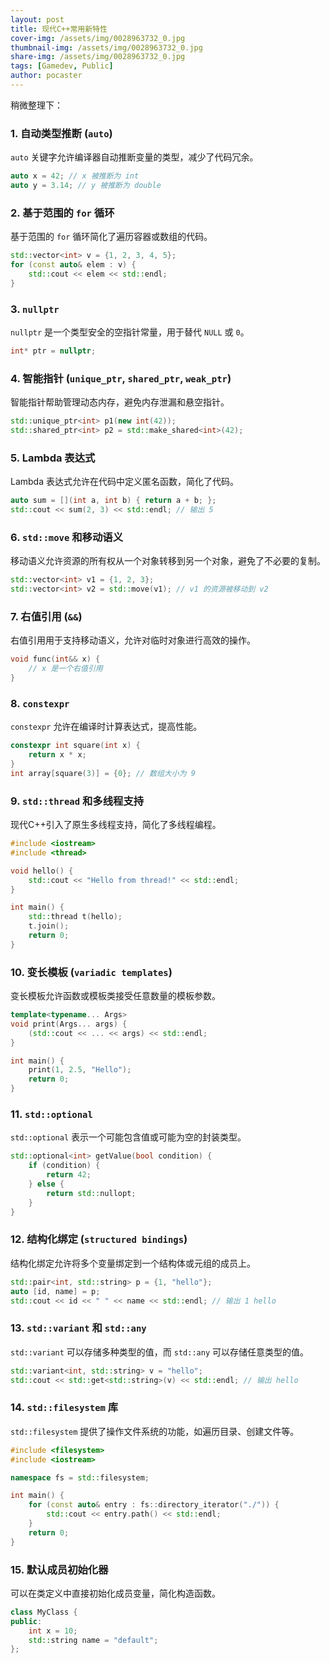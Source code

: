 ```yaml
---
layout: post
title: 现代C++常用新特性
cover-img: /assets/img/0028963732_0.jpg
thumbnail-img: /assets/img/0028963732_0.jpg
share-img: /assets/img/0028963732_0.jpg
tags: [Gamedev, Public]
author: pocaster
---
```


稍微整理下：

### 1. 自动类型推断 (`auto`)
`auto` 关键字允许编译器自动推断变量的类型，减少了代码冗余。
```cpp
auto x = 42; // x 被推断为 int
auto y = 3.14; // y 被推断为 double
```

### 2. 基于范围的 `for` 循环
基于范围的 `for` 循环简化了遍历容器或数组的代码。
```cpp
std::vector<int> v = {1, 2, 3, 4, 5};
for (const auto& elem : v) {
    std::cout << elem << std::endl;
}
```

### 3. `nullptr`
`nullptr` 是一个类型安全的空指针常量，用于替代 `NULL` 或 `0`。
```cpp
int* ptr = nullptr;
```

### 4. 智能指针 (`unique_ptr`, `shared_ptr`, `weak_ptr`)
智能指针帮助管理动态内存，避免内存泄漏和悬空指针。
```cpp
std::unique_ptr<int> p1(new int(42));
std::shared_ptr<int> p2 = std::make_shared<int>(42);
```

### 5. Lambda 表达式
Lambda 表达式允许在代码中定义匿名函数，简化了代码。
```cpp
auto sum = [](int a, int b) { return a + b; };
std::cout << sum(2, 3) << std::endl; // 输出 5
```

### 6. `std::move` 和移动语义
移动语义允许资源的所有权从一个对象转移到另一个对象，避免了不必要的复制。
```cpp
std::vector<int> v1 = {1, 2, 3};
std::vector<int> v2 = std::move(v1); // v1 的资源被移动到 v2
```

### 7. 右值引用 (`&&`)
右值引用用于支持移动语义，允许对临时对象进行高效的操作。
```cpp
void func(int&& x) {
    // x 是一个右值引用
}
```

### 8. `constexpr`
`constexpr` 允许在编译时计算表达式，提高性能。
```cpp
constexpr int square(int x) {
    return x * x;
}
int array[square(3)] = {0}; // 数组大小为 9
```

### 9. `std::thread` 和多线程支持
现代C++引入了原生多线程支持，简化了多线程编程。
```cpp
#include <iostream>
#include <thread>

void hello() {
    std::cout << "Hello from thread!" << std::endl;
}

int main() {
    std::thread t(hello);
    t.join();
    return 0;
}
```

### 10. 变长模板 (`variadic templates`)
变长模板允许函数或模板类接受任意数量的模板参数。
```cpp
template<typename... Args>
void print(Args... args) {
    (std::cout << ... << args) << std::endl;
}

int main() {
    print(1, 2.5, "Hello");
    return 0;
}
```

### 11. `std::optional`
`std::optional` 表示一个可能包含值或可能为空的封装类型。
```cpp
std::optional<int> getValue(bool condition) {
    if (condition) {
        return 42;
    } else {
        return std::nullopt;
    }
}
```

### 12. 结构化绑定 (`structured bindings`)
结构化绑定允许将多个变量绑定到一个结构体或元组的成员上。
```cpp
std::pair<int, std::string> p = {1, "hello"};
auto [id, name] = p;
std::cout << id << " " << name << std::endl; // 输出 1 hello
```

### 13. `std::variant` 和 `std::any`
`std::variant` 可以存储多种类型的值，而 `std::any` 可以存储任意类型的值。
```cpp
std::variant<int, std::string> v = "hello";
std::cout << std::get<std::string>(v) << std::endl; // 输出 hello
```

### 14. `std::filesystem` 库
`std::filesystem` 提供了操作文件系统的功能，如遍历目录、创建文件等。
```cpp
#include <filesystem>
#include <iostream>

namespace fs = std::filesystem;

int main() {
    for (const auto& entry : fs::directory_iterator("./")) {
        std::cout << entry.path() << std::endl;
    }
    return 0;
}
```

### 15. 默认成员初始化器
可以在类定义中直接初始化成员变量，简化构造函数。
```cpp
class MyClass {
public:
    int x = 10;
    std::string name = "default";
};
```

